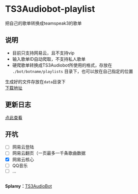 # TS3Audiobot-playlist

 把自己的歌单转换成teamspeak3的歌单



## 说明

- 目前只支持网易云，且不支持vip
- 输入歌单ID自动爬取，不支持私人歌单
- 硬爬歌单转换成TS3Audiobot所使用的格式，存放在 `./bot/botname/playlists` 目录下，也可以放在自己指定的位置

生成好的文件存放在`data`目录下  
[下载地址](https://github.com/MyWifeAsuna/TS3Audiobot-playlist/releases)

## 更新日志

[点此查看](https://github.com/MyWifeAsuna/TS3Audiobot-playlist/blob/main/%E6%9B%B4%E6%96%B0%E6%97%A5%E5%BF%97.md)

## 开坑

- [ ] 网易云登陆
- [ ] 网易云翻页（一页最多一千条歌曲数据
- [x] 网易云核心
- [ ] QQ音乐
- [ ] ...

## 

**Splamy：**[TS3AudioBot](https://github.com/Splamy/TS3AudioBot)
